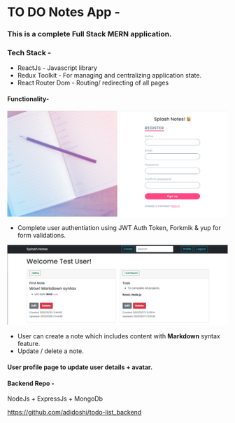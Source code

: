 # TO DO Notes App -

### This is a complete Full Stack MERN application.

### Tech Stack -

- ReactJs - Javascript library
- Redux Toolkit - For managing and centralizing application state.
- React Router Dom - Routing/ redirecting of all pages

#### Functionality-

![image info](./public/readmeImg/readme1.png)

- Complete user authentiation using JWT Auth Token, Forkmik & yup for form validations.

![image info](./public/readmeImg/readme2.png)

- User can create a note which includes content with **Markdown** syntax feature.
- Update / delete a note.

#### User profile page to update user details + avatar.

#### Backend Repo -

NodeJs + ExpressJs + MongoDb

https://github.com/adidoshi/todo-list_backend
